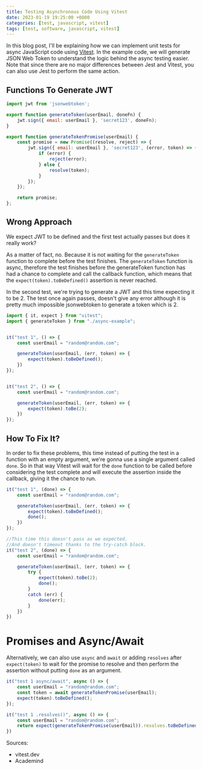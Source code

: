 ```yaml
---
title: Testing Asynchronous Code Using Vitest
date: 2023-01-19 19:25:00 +0800
categories: [test, javascript, vitest]
tags: [test, software, javascript, vitest]
---
```


In this blog post, I'll be explaining how we can implement unit tests for async JavaScript code using [Vitest](https://github.com/vitest-dev/vitest). In the example code, we will generate JSON Web Token to understand the logic behind the async testing easier. Note that since there are no major differences between Jest and Vitest, you can also use Jest to perform the same action.


## Functions To Generate JWT

```javascript
import jwt from 'jsonwebtoken';

export function generateToken(userEmail, doneFn) {
    jwt.sign({ email: userEmail }, 'secret123', doneFn);
}

export function generateTokenPromise(userEmail) {
    const promise = new Promise((resolve, reject) => {
        jwt.sign({ email: userEmail }, 'secret123', (error, token) => {
            if (error) {
                reject(error);
            } else {
                resolve(token);
            }
        });
    });

    return promise;
};
```


## Wrong Approach

We expect JWT to be defined and the first test actually passes but does it really work? 

As a matter of fact, no. Because it is not waiting for the `generateToken` function to complete before the test finishes. The `generateToken` function is async, therefore the test finishes before the generateToken function has had a chance to complete and call the callback function, which means that the `expect(token).toBeDefined()` assertion is never reached.

In the second test, we're trying to generate a JWT and this time expecting it to be 2. The test once again passes, doesn't give any error although it is pretty much impossible jsonwebtoken to generate a token which is 2.

```javascript
import { it, expect } from "vitest";
import { generateToken } from "./async-example";


it("test 1", () => {
    const userEmail = "random@random.com";

    generateToken(userEmail, (err, token) => {
        expect(token).toBeDefined();
    })
});


it("test 2", () => {
    const userEmail = "random@random.com";

    generateToken(userEmail, (err, token) => {
        expect(token).toBe(2);
    })
});
```

## How To Fix It?

In order to fix these problems, this time instead of putting the test in a function with an empty argument, we're gonna use a single argument called `done`. So in that way Vitest will wait for the `done` function to be called before considering the test complete and will execute the assertion inside the callback, giving it the chance to run.

```javascript
it("test 1", (done) => {
    const userEmail = "random@random.com";

    generateToken(userEmail, (err, token) => {
        expect(token).toBeDefined();
        done();
    })
});

//This time this doesn't pass as we expected.
//And doesn't timeout thanks to the try-catch block. 
it("test 2", (done) => {
    const userEmail = "random@random.com";

    generateToken(userEmail, (err, token) => {
        try {
            expect(token).toBe(2);
            done();
        }
        catch (err) {
            done(err);
        }
    })
})
```

# Promises and Async/Await

Alternatively, we can also use `async` and `await` or  adding `resolves` after `expect(token)` to wait for the promise to resolve and then perform the assertion without putting `done` as an argument.

```javascript
it("test 1 async/await", async () => {
    const userEmail = "random@random.com";
    const token = await generateTokenPromise(userEmail);
    expect(token).toBeDefined();
});

it("test 1 .resolves()", async () => {
    const userEmail = "random@random.com";
    return expect(generateTokenPromise(userEmail)).resolves.toBeDefined();
})
```



Sources:
* vitest.dev
* Academind
